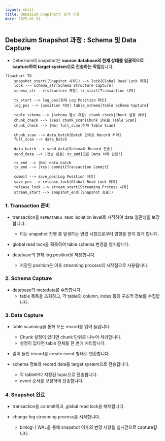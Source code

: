 ```yaml
---
layout: skill
title: Debezium Snapshot의 동작 과정
date: 2025-01-31
---
```





## Debezium Snapshot 과정 : Schema 및 Data Capture

- Debezium의 snapshot은 **source database의 현재 상태를 일괄적으로 capture하여 target system으로 전송하는 작업**입니다.

```mermaid
flowchart TD
    snapshot_start([Snapshot 시작]) --> lock[Global Read Lock 획득]
    lock --> schema_str[Schema Structure Capture]
    schema_str -->|structure 저장| tx_start[Transaction 시작]
    
    tx_start --> log_pos[현재 Log Position 확인]
    log_pos --> |position 저장| table_schema[Table Schema Capture]
    
    table_schema --> |schema 정보 저장| chunk_check{Chunk 설정 여부}
    chunk_check --> |Yes| chunk_scan[Chunk 단위로 Table Scan]
    chunk_check --> |No| full_scan[전체 Table Scan]
    
    chunk_scan --> data_batch[Batch 단위로 Record 처리]
    full_scan --> data_batch
    
    data_batch --> send_data[Schema와 Record 전송]
    send_data --> |전송 완료| tx_end{모든 Data 처리 완료?}
    
    tx_end --> |No| data_batch
    tx_end --> |Yes| commit[Transaction Commit]
    
    commit --> save_pos[Log Position 저장]
    save_pos --> release_lock[Global Read Lock 해제]
    release_lock --> stream_start[Streaming Process 시작]
    stream_start --> snapshot_end([Snapshot 종료])
```


### 1. Transaction 준비

- transaction을 `REPEATABLE READ` isolation level로 시작하여 data 일관성을 보장합니다.
    - 이는 snapshot 진행 중 발생하는 변경 사항으로부터 영향을 받지 않게 합니다.

- global read lock을 획득하여 table schema 변경을 방지합니다.

- database의 현재 log position을 저장합니다.
    - 저장된 position은 이후 streaming process의 시작점으로 사용됩니다.


### 2. Schema Capture

- database의 metadata를 수집합니다.
    - table 목록을 조회하고, 각 table의 column, index 등의 구조적 정보를 수집합니다.


### 3. Data Capture

- table scanning을 통해 모든 record를 읽어 들입니다.
    - Chunk 설정이 있다면 chunk 단위로 나누어 처리합니다.
    - 설정이 없다면 table 전체를 한 번에 처리합니다.

- 읽어 들인 record를 create event 형태로 변환합니다.

- schema 정보와 record data를 target system으로 전송합니다.
    - 각 table마다 지정된 topic으로 전송합니다.
    - event 순서를 보장하며 전송합니다.


### 4. Snapshot 완료

- transaction을 commit하고, global read lock을 해제합니다.

- change log streaming process를 시작합니다.
    - binlog나 WAL을 통해 snapshot 이후의 변경 사항을 실시간으로 capture합니다.
